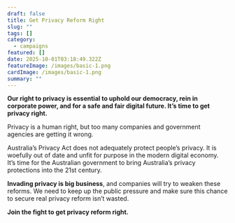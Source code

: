 ```yaml
---
draft: false
title: Get Privacy Reform Right
slug: ""
tags: []
category:
  - campaigns
featured: []
date: 2025-10-01T03:18:49.322Z
featureImage: /images/basic-1.png
cardImage: /images/basic-1.png
summary: ""
---
```

**Our right to privacy is essential to uphold our democracy, rein in corporate power, and for a safe and fair digital future. It’s time to get privacy right.**

Privacy is a human right, but too many companies and government agencies are getting it wrong.

Australia’s Privacy Act does not adequately protect people’s privacy. It is woefully out of date and unfit for purpose in the modern digital economy. It’s time for the Australian government to bring Australia’s privacy protections into the 21st century.

**Invading privacy is big business**, and companies will try to weaken these reforms. We need to keep up the public pressure and make sure this chance to secure real privacy reform isn’t wasted.

**Join the fight to get privacy reform right.**

<link href='https://actionnetwork.org/css/style-embed-whitelabel-v3.css' rel='stylesheet' type='text/css' /><script src='https://actionnetwork.org/widgets/v5/form/get-privacy-reform-right?format=js&source=widget'></script><div id='can-form-area-get-privacy-reform-right' style='width: 100%'><!-- this div is the target for our HTML insertion --></div>